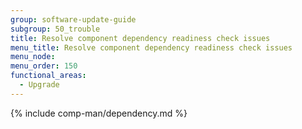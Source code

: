 ```yaml
---
group: software-update-guide
subgroup: 50_trouble
title: Resolve component dependency readiness check issues
menu_title: Resolve component dependency readiness check issues
menu_node:
menu_order: 150
functional_areas:
  - Upgrade
---
```


{% include comp-man/dependency.md %}